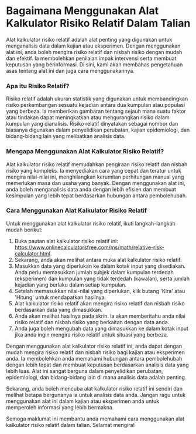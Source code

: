 Bagaimana Menggunakan Alat Kalkulator Risiko Relatif Dalam Talian
=================================================================

Alat kalkulator risiko relatif adalah alat penting yang digunakan untuk menganalisis data dalam kajian atau eksperimen. Dengan menggunakan alat ini, anda boleh mengira risiko relatif dan nisbah risiko dengan mudah dan efektif. Ia membolehkan penilaian impak intervensi serta membuat keputusan yang berinformasi. Di sini, kami akan membahas pengetahuan asas tentang alat ini dan juga cara menggunakannya.

### Apa itu Risiko Relatif?

Risiko relatif adalah ukuran statistik yang digunakan untuk membandingkan risiko perkembangan sesuatu kejadian antara dua kumpulan atau populasi yang berbeza. Ia memberikan gambaran tentang sejauh mana suatu faktor atau tindakan dapat meningkatkan atau mengurangkan risiko dalam kumpulan yang dianalisis. Risiko relatif dinyatakan sebagai nombor dan biasanya digunakan dalam penyelidikan perubatan, kajian epidemiologi, dan bidang-bidang lain yang melibatkan analisis data.

### Mengapa Menggunakan Alat Kalkulator Risiko Relatif?

Alat kalkulator risiko relatif memudahkan pengiraan risiko relatif dan nisbah risiko yang kompleks. Ia menyediakan cara yang cepat dan teratur untuk mengira nilai-nilai ini, menghilangkan kerumitan perhitungan manual yang memerlukan masa dan usaha yang banyak. Dengan menggunakan alat ini, anda boleh menganalisis data anda dengan lebih efisien dan membuat kesimpulan yang lebih tepat berdasarkan hubungan antara pembolehubah.

### Cara Menggunakan Alat Kalkulator Risiko Relatif

Untuk menggunakan alat kalkulator risiko relatif, ikuti langkah-langkah mudah berikut:

1. Buka pautan alat kalkulator risiko relatif ini: <https://www.onlinecalculatorsfree.com/ms/math/relative-risk-calculator.html>.
2. Sekarang, anda akan melihat antara muka alat kalkulator risiko relatif.
3. Masukkan data yang diperlukan ke dalam kotak input yang disediakan. Anda perlu memasukkan jumlah subjek dalam kumpulan terdedah (eksperimen) dan kumpulan yang tidak terdedah (kawalan), serta jumlah kejadian yang berlaku dalam setiap kumpulan.
4. Setelah memasukkan nilai-nilai yang diperlukan, klik butang 'Kira' atau 'Hitung' untuk mendapatkan hasilnya.
5. Alat kalkulator risiko relatif akan mengira risiko relatif dan nisbah risiko berdasarkan data yang dimasukkan.
6. Anda akan melihat hasilnya pada skrin. Ia akan memberitahu anda nilai risiko relatif dan nisbah risiko yang berkaitan dengan data anda.
7. Anda juga boleh mengubah data yang dimasukkan ke dalam kotak input jika anda ingin mengira risiko relatif untuk situasi yang berbeza.

Dengan menggunakan alat kalkulator risiko relatif ini, anda dapat dengan mudah mengira risiko relatif dan nisbah risiko bagi kajian atau eksperimen anda. Ia membolehkan anda memahami hubungan antara pembolehubah dengan lebih tepat dan membuat keputusan berdasarkan analisis data yang lebih luas. Alat ini sangat berguna dalam penyelidikan perubatan, epidemiologi, dan bidang-bidang lain di mana analisis data adalah penting.

Sekarang, anda boleh mencuba alat kalkulator risiko relatif ini sendiri dan melihat betapa bergunanya ia untuk analisis data anda. Jangan ragu untuk menggunakan alat ini dalam kajian atau eksperimen anda untuk memperoleh informasi yang lebih bermakna.

Semoga maklumat ini membantu anda memahami cara menggunakan alat kalkulator risiko relatif dalam talian. Selamat mengira!